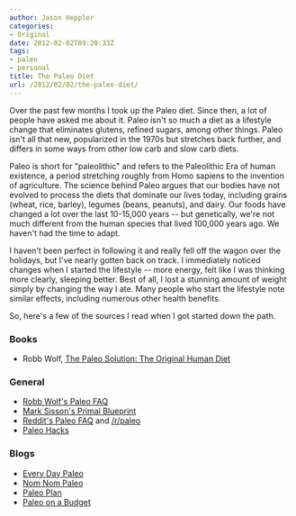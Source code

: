 ```yaml
---
author: Jason Heppler
categories:
- Original
date: 2012-02-02T09:20:33Z
tags:
- paleo
- personal
title: The Paleo Diet
url: /2012/02/02/the-paleo-diet/
---
```


Over the past few months I took up the Paleo diet. Since then, a lot of people have asked me about it. Paleo isn't so much a diet as a lifestyle change that eliminates glutens, refined sugars, among other things. Paleo isn't all that new, popularized in the 1970s but stretches back further, and differs in some ways from other low carb and slow carb diets.

Paleo is short for "paleolithic" and refers to the Paleolithic Era of human existence, a period stretching roughly from Homo sapiens to the invention of agriculture. The science behind Paleo argues that our bodies have not evolved to process the diets that dominate our lives today, including grains (wheat, rice, barley), legumes (beans, peanuts), and dairy. Our foods have changed a lot over the last 10-15,000 years -- but genetically, we're not much different from the human species that lived 100,000 years ago. We haven't had the time to adapt.

I haven't been perfect in following it and really fell off the wagon over the holidays, but I've nearly gotten back on track. I immediately noticed changes when I started the lifestyle -- more energy, felt like I was thinking more clearly, sleeping better. Best of all, I lost a stunning amount of weight simply by changing the way I ate. Many people who start the lifestyle note similar effects, including numerous other health benefits.

So, here's a few of the sources I read when I got started down the path.

### Books

* Robb Wolf, [The Paleo Solution: The Original Human Diet](http://www.amazon.com/gp/product/0982565844/ref=as_li_ss_tl?ie=UTF8&tag=jasohepp-20&linkCode=as2&camp=1789&creative=390957&creativeASIN=0982565844)

### General

* [Robb Wolf's Paleo FAQ](http://robbwolf.com/faq/)
* [Mark Sisson's Primal Blueprint](http://www.marksdailyapple.com/primal-blueprint-101/#axzz1jPNkHhK1)
* [Reddit's Paleo FAQ](http://www.reddit.com/help/faqs/paleo) and [/r/paleo](http://www.reddit.com/r/paleo)
* [Paleo Hacks](http://paleohacks.com)

### Blogs

* [Every Day Paleo](http://everydaypaleo.com/)
* [Nom Nom Paleo](http://nomnompaleo.com/)
* [Paleo Plan](http://www.paleoplan.com/recipes/)
* [Paleo on a Budget](http://paleoonabudget.com/category/recipes/)
